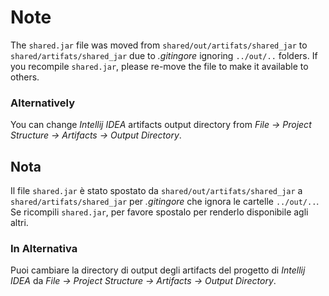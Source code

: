 # Note
The `shared.jar` file was moved from `shared/out/artifats/shared_jar` to `shared/artifats/shared_jar` due to *.gitingore* ignoring `../out/..` folders. If you recompile `shared.jar`, please re-move the file to make it available to others.

### Alternatively
You can change *Intellij IDEA* artifacts output directory from *File -> Project Structure -> Artifacts -> Output Directory*. 

## Nota
Il file `shared.jar` è stato spostato da `shared/out/artifats/shared_jar` a `shared/artifats/shared_jar` per *.gitingore* che ignora le cartelle `../out/..`. Se ricompili `shared.jar`, per favore spostalo per renderlo disponibile agli altri.

### In Alternativa
Puoi cambiare la directory di output degli artifacts del progetto di *Intellij IDEA* da *File -> Project Structure -> Artifacts -> Output Directory*. 